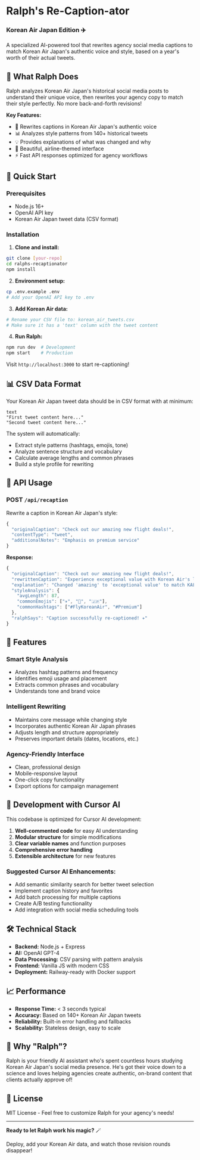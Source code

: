 # Ralph's Re-Caption-ator 
### Korean Air Japan Edition ✈️

A specialized AI-powered tool that rewrites agency social media captions to match Korean Air Japan's authentic voice and style, based on a year's worth of their actual tweets.

## 🎯 What Ralph Does

Ralph analyzes Korean Air Japan's historical social media posts to understand their unique voice, then rewrites your agency copy to match their style perfectly. No more back-and-forth revisions!

**Key Features:**
- 🔄 Rewrites captions in Korean Air Japan's authentic voice
- 📊 Analyzes style patterns from 140+ historical tweets
- 💡 Provides explanations of what was changed and why
- 🎨 Beautiful, airline-themed interface
- ⚡ Fast API responses optimized for agency workflows

## 🚀 Quick Start

### Prerequisites
- Node.js 16+ 
- OpenAI API key
- Korean Air Japan tweet data (CSV format)

### Installation

1. **Clone and install:**
```bash
git clone [your-repo]
cd ralphs-recaptionator
npm install
```

2. **Environment setup:**
```bash
cp .env.example .env
# Add your OpenAI API key to .env
```

3. **Add Korean Air data:**
```bash
# Rename your CSV file to: korean_air_tweets.csv
# Make sure it has a 'text' column with the tweet content
```

4. **Run Ralph:**
```bash
npm run dev  # Development
npm start    # Production
```

Visit `http://localhost:3000` to start re-captioning!

## 📊 CSV Data Format

Your Korean Air Japan tweet data should be in CSV format with at minimum:

```csv
text
"First tweet content here..."
"Second tweet content here..."
```

The system will automatically:
- Extract style patterns (hashtags, emojis, tone)
- Analyze sentence structure and vocabulary
- Calculate average lengths and common phrases
- Build a style profile for rewriting

## 🔧 API Usage

### POST `/api/recaption`

Rewrite a caption in Korean Air Japan's style:

```javascript
{
  "originalCaption": "Check out our amazing new flight deals!",
  "contentType": "tweet",
  "additionalNotes": "Emphasis on premium service"
}
```

**Response:**
```javascript
{
  "originalCaption": "Check out our amazing new flight deals!",
  "rewrittenCaption": "Experience exceptional value with Korean Air's latest offers ✈️ #FlyKoreanAir",
  "explanation": "Changed 'amazing' to 'exceptional value' to match KAL's premium positioning...",
  "styleAnalysis": {
    "avgLength": 87,
    "commonEmojis": ["✈️", "🌸", "🇯🇵"],
    "commonHashtags": ["#FlyKoreanAir", "#Premium"]
  },
  "ralphSays": "Caption successfully re-captioned! ✈️"
}
```

## 🎨 Features

### Smart Style Analysis
- Analyzes hashtag patterns and frequency
- Identifies emoji usage and placement
- Extracts common phrases and vocabulary
- Understands tone and brand voice

### Intelligent Rewriting
- Maintains core message while changing style
- Incorporates authentic Korean Air Japan phrases
- Adjusts length and structure appropriately
- Preserves important details (dates, locations, etc.)

### Agency-Friendly Interface
- Clean, professional design
- Mobile-responsive layout
- One-click copy functionality
- Export options for campaign management

## 🔄 Development with Cursor AI

This codebase is optimized for Cursor AI development:

1. **Well-commented code** for easy AI understanding
2. **Modular structure** for simple modifications
3. **Clear variable names** and function purposes
4. **Comprehensive error handling**
5. **Extensible architecture** for new features

### Suggested Cursor AI Enhancements:
- Add semantic similarity search for better tweet selection
- Implement caption history and favorites
- Add batch processing for multiple captions
- Create A/B testing functionality
- Add integration with social media scheduling tools

## 🛠️ Technical Stack

- **Backend:** Node.js + Express
- **AI:** OpenAI GPT-4
- **Data Processing:** CSV parsing with pattern analysis
- **Frontend:** Vanilla JS with modern CSS
- **Deployment:** Railway-ready with Docker support

## 📈 Performance

- **Response Time:** < 3 seconds typical
- **Accuracy:** Based on 140+ Korean Air Japan tweets
- **Reliability:** Built-in error handling and fallbacks
- **Scalability:** Stateless design, easy to scale

## 🎪 Why "Ralph"?

Ralph is your friendly AI assistant who's spent countless hours studying Korean Air Japan's social media presence. He's got their voice down to a science and loves helping agencies create authentic, on-brand content that clients actually approve of!

## 📝 License

MIT License - Feel free to customize Ralph for your agency's needs!

---

**Ready to let Ralph work his magic?** 🪄

Deploy, add your Korean Air data, and watch those revision rounds disappear!
